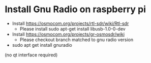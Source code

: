 # Install Gnu Radio on raspberry pi

- Install https://osmocom.org/projects/rtl-sdr/wiki/Rtl-sdr
	- Please install sudo apt-get install libusb-1.0-0-dev
- Install https://osmocom.org/projects/gr-osmosdr/wiki
	- Please checkout branch matched to gnu radio version
- sudo apt get install gnuradio

(no qt interface required)

